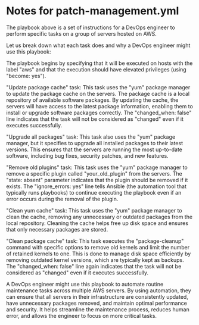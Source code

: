 # Notes for patch-management.yml 
    
The playbook above is a set of instructions for a DevOps engineer to perform specific tasks on a group of servers hosted on AWS. 

Let us break down what each task does and why a DevOps engineer might use this playbook:

The playbook begins by specifying that it will be executed on hosts with the label "aws" and that the execution should have elevated privileges (using "become: yes").

"Update package cache" task: This task uses the "yum" package manager to update the package cache on the servers. The package cache is a local repository of available software packages. By updating the cache, the servers will have access to the latest package information, enabling them to install or upgrade software packages correctly. The "changed_when: false" line indicates that the task will not be considered as "changed" even if it executes successfully.

"Upgrade all packages" task: This task also uses the "yum" package manager, but it specifies to upgrade all installed packages to their latest versions. This ensures that the servers are running the most up-to-date software, including bug fixes, security patches, and new features.

"Remove old plugins" task: This task uses the "yum" package manager to remove a specific plugin called "your_old_plugin" from the servers. The "state: absent" parameter indicates that the plugin should be removed if it exists. The "ignore_errors: yes" line tells Ansible (the automation tool that typically runs playbooks) to continue executing the playbook even if an error occurs during the removal of the plugin.

"Clean yum cache" task: This task uses the "yum" package manager to clean the cache, removing any unnecessary or outdated packages from the local repository. Cleaning the cache helps free up disk space and ensures that only necessary packages are stored.

"Clean package cache" task: This task executes the "package-cleanup" command with specific options to remove old kernels and limit the number of retained kernels to one. This is done to manage disk space efficiently by removing outdated kernel versions, which are typically kept as backups. The "changed_when: false" line again indicates that the task will not be considered as "changed" even if it executes successfully.

A DevOps engineer might use this playbook to automate routine maintenance tasks across multiple AWS servers. By using automation, they can ensure that all servers in their infrastructure are consistently updated, have unnecessary packages removed, and maintain optimal performance and security. It helps streamline the maintenance process, reduces human error, and allows the engineer to focus on more critical tasks.
